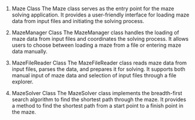 1) Maze Class
The Maze class serves as the entry point for the maze solving application.
It provides a user-friendly interface for loading maze data from input files and initiating the solving process.

3)  MazeManager Class
The MazeManager class handles the loading of maze data from input files and coordinates the solving process.
It allows users to choose between loading a maze from a file or entering maze data manually.

3)  MazeFileReader Class
The MazeFileReader class reads maze data from input files, parses the data, and prepares it for solving.
It supports both manual input of maze data and selection of input files through a file explorer.

4)  MazeSolver Class
The MazeSolver class implements the breadth-first search algorithm to find the shortest path through the maze.
It provides a method to find the shortest path from a start point to a finish point in the maze.
